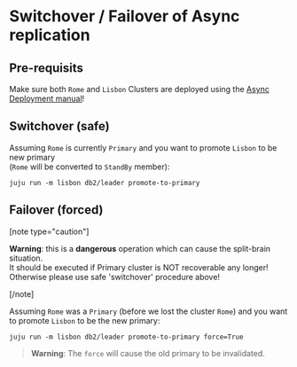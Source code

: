 # Switchover / Failover of Async replication

## Pre-requisits

Make sure both `Rome` and `Lisbon` Clusters are deployed using the [Async Deployment manual](/t/13458)!

## Switchover (safe)

Assuming `Rome` is currently `Primary` and you want to promote `Lisbon` to be new primary<br/>(`Rome` will be converted to `StandBy` member):

```shell
juju run -m lisbon db2/leader promote-to-primary 
```

## Failover (forced)

[note type="caution"]

**Warning**: this is a **dangerous** operation which can cause the split-brain situation.<br/>It should be executed if Primary cluster is NOT recoverable any longer!<br/>Otherwise please use safe 'switchover' procedure above!

[/note]

Assuming `Rome` was a `Primary` (before we lost the cluster `Rome`) and you want to promote `Lisbon` to be the new primary:

```shell
juju run -m lisbon db2/leader promote-to-primary force=True
```

> **Warning**: The `force` will cause the old primary to be invalidated.